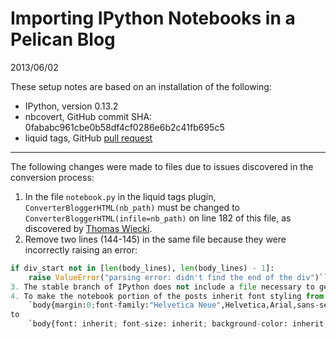# Importing IPython Notebooks in a Pelican Blog

2013/06/02

These setup notes are based on an installation of the following:

* IPython, version 0.13.2
* nbcovert, GitHub commit SHA: 0fababc961cbe0b58df4cf0286e6b2c41fb695c5
* liquid tags, GitHub [pull request](https://github.com/getpelican/pelican-plugins/pull/21)

------------------

The following changes were made to files due to issues discovered in the conversion process:

1. In the file `notebook.py` in the liquid tags plugin, `ConverterBloggerHTML(nb_path)` must be changed to `ConverterBloggerHTML(infile=nb_path)` on line 182 of this file, as discovered by [Thomas Wiecki](https://mobile.twitter.com/TWiecki/status/336847153374838784). 
2. Remove two lines (144-145) in the same file because they were incorrectly raising an error:
```python   
if div_start not in [len(body_lines), len(body_lines) - 1]:  
    raise ValueError("parsing error: didn't find the end of the div")```
3. The stable branch of IPython does not include a file necessary to generate the CSS styles for the notebook. To remedy this, I copied the file `$PYTHONSITE/IPython/frontend/html/notebook/static/css/notebook.css`, where `$PYTHONSITE` is the location of the python site-package directory, to `style.min.css` within the same directory.
4. To make the notebook portion of the posts inherit font styling from the article, line 24 of `style.min.css` was changed from  
	`body{margin:0;font-family:"Helvetica Neue",Helvetica,Arial,sans-serif;font-size:13px;line-height:2 px;color:#000000;background-color:#ffffff;}`
to
	`body{font: inherit; font-size: inherit; background-color: inherit; font-family: inherit;} a{color:#0088cc;text-decoration:none;}`





